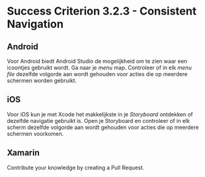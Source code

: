 # Success Criterion 3.2.3 - Consistent Navigation
## Android

Voor Android biedt Android Studio de mogelijkheid om te zien waar een icoontjes gebruikt wordt. Ga naar je _menu_ map. Controleer of in elk _menu file_ dezelfde volgorde aan wordt gehouden voor acties die op meerdere schermen worden gebruikt.
## iOS

Voor iOS kun je met Xcode het makkelijkste in je _Storyboard_ ontdekken of dezelfde navigatie gebruikt is. Open je Storyboard en controleer of in elk scherm dezelfde volgorde aan wordt gehouden voor acties die op meerdere schermen voorkomen.
## Xamarin

Contribute your knowledge by creating a Pull Request.

